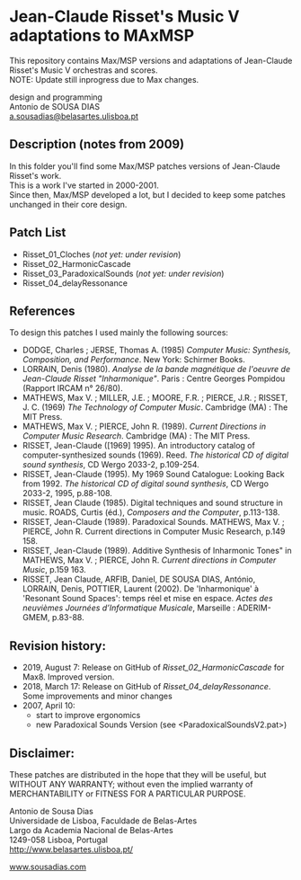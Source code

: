 # Jean-Claude Risset's Music V adaptations to MAxMSP
This repository contains Max/MSP versions and adaptations of Jean-Claude Risset's Music V orchestras and scores.<br>
NOTE: Update still inprogress due to Max changes.

design and programming<br>
Antonio de SOUSA DIAS<br>
a.sousadias@belasartes.ulisboa.pt


## Description (notes from 2009)
In this folder you'll find some Max/MSP patches versions of Jean-Claude Risset's work.<br>
This is a work I've started in 2000-2001.<br>
Since then, Max/MSP developed a lot, but I decided to keep some patches unchanged in their core design. <br>

## Patch List
- Risset_01_Cloches (_not yet: under revision_)<br>
- Risset_02_HarmonicCascade<br>
- Risset_03_ParadoxicalSounds (_not yet: under revision_)<br>
- Risset_04_delayRessonance

## References
To design this patches I used mainly the following sources:<br>
- DODGE, Charles ; JERSE, Thomas A. (1985) _Computer Music: Synthesis, Composition, and Performance_. New York: Schirmer Books.
- LORRAIN, Denis (1980). _Analyse de la bande magnétique de l'oeuvre de Jean-Claude Risset "Inharmonique"_. Paris : Centre Georges Pompidou (Rapport IRCAM n° 26/80).
- MATHEWS, Max V. ; MILLER, J.E. ; MOORE, F.R. ; PIERCE, J.R. ; RISSET, J. C. (1969) _The Technology of Computer Music_. Cambridge (MA) : The MIT Press.
- MATHEWS, Max V. ; PIERCE, John R. (1989). _Current Directions in Computer Music Research_. Cambridge (MA) : The MIT Press.
- RISSET, Jean-Claude ([1969] 1995). An introductory catalog of computer-synthesized sounds (1969). Reed. _The historical CD of digital sound synthesis_, CD Wergo 2033-2, p.109-254.
- RISSET, Jean-Claude (1995). My 1969 Sound Catalogue: Looking Back from 1992. _The historical CD of digital sound synthesis_, CD Wergo 2033-2, 1995, p.88-108.
- RISSET, Jean Claude (1985). Digital techniques and sound structure in music. ROADS, Curtis (éd.), _Composers and the Computer_, p.113-138.
- RISSET, Jean-Claude (1989). Paradoxical Sounds. MATHEWS, Max V. ; PIERCE, John R. Current directions in Computer Music Research, p.149 158.
- RISSET, Jean-Claude (1989). Additive Synthesis of Inharmonic Tones" in MATHEWS, Max V. ; PIERCE, John R. _Current directions in Computer Music_, p.159 163.
- RISSET, Jean Claude, ARFIB, Daniel, DE SOUSA DIAS, António, LORRAIN, Denis, POTTIER, Laurent (2002). De 'Inharmonique' à 'Resonant Sound Spaces':  temps réel et mise en espace. _Actes des neuvièmes Journées d’Informatique Musicale_, Marseille : ADERIM-GMEM, p.83-88.


## Revision history:
- 2019, August 7: Release on GitHub of _Risset_02_HarmonicCascade_ for Max8. Improved version.
- 2018, March 17: Release on GitHub of _Risset_04_delayRessonance_. Some improvements and minor changes
- 2007, April 10:
  - start to improve ergonomics
  - new Paradoxical Sounds Version (see <ParadoxicalSoundsV2.pat>)

## Disclaimer:
These patches are distributed in the hope that they will be useful, but WITHOUT ANY WARRANTY; without even the implied warranty of MERCHANTABILITY or FITNESS FOR A PARTICULAR PURPOSE.<br>


Antonio de Sousa Dias<br>
Universidade de Lisboa, Faculdade de Belas-Artes<br>
Largo da Academia Nacional de Belas-Artes<br>
1249-058 Lisboa, Portugal<br>
http://www.belasartes.ulisboa.pt/

www.sousadias.com
